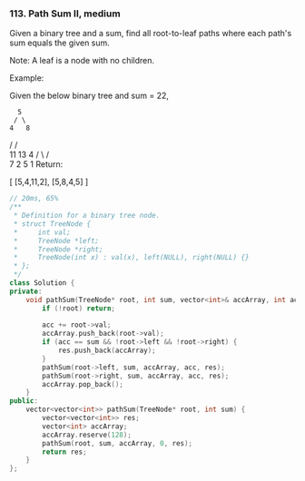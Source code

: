 ### 113. Path Sum II, medium
Given a binary tree and a sum, find all root-to-leaf paths where each path's sum equals the given sum.

Note: A leaf is a node with no children.

Example:

Given the below binary tree and sum = 22,

      5
     / \
    4   8
   /   / \
  11  13  4
 /  \    / \
7    2  5   1
Return:

[
   [5,4,11,2],
   [5,8,4,5]
]
```c++
// 20ms, 65%
/**
 * Definition for a binary tree node.
 * struct TreeNode {
 *     int val;
 *     TreeNode *left;
 *     TreeNode *right;
 *     TreeNode(int x) : val(x), left(NULL), right(NULL) {}
 * };
 */
class Solution {
private:
    void pathSum(TreeNode* root, int sum, vector<int>& accArray, int acc, vector<vector<int>>& res) {
        if (!root) return;
        
        acc += root->val;
        accArray.push_back(root->val);
        if (acc == sum && !root->left && !root->right) {
            res.push_back(accArray);
        }
        pathSum(root->left, sum, accArray, acc, res);
        pathSum(root->right, sum, accArray, acc, res);
        accArray.pop_back();
    }
public:
    vector<vector<int>> pathSum(TreeNode* root, int sum) {
        vector<vector<int>> res;
        vector<int> accArray;
        accArray.reserve(128);
        pathSum(root, sum, accArray, 0, res);
        return res;
    }
};
```